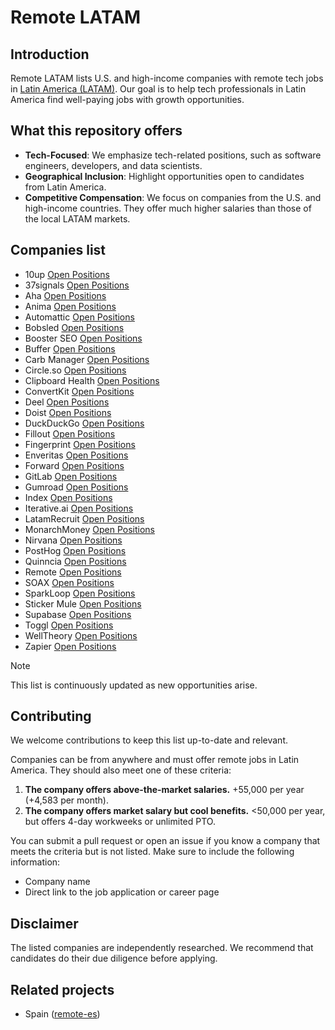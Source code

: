 # Remote LATAM

## Introduction

Remote LATAM lists U.S. and high-income companies with remote tech jobs in [Latin America (LATAM)](https://en.wikipedia.org/wiki/Latin_America). Our goal is to help tech professionals in Latin America find well-paying jobs with growth opportunities.

## What this repository offers

- **Tech-Focused**: We emphasize tech-related positions, such as software engineers, developers, and data scientists.
- **Geographical Inclusion**: Highlight opportunities open to candidates from Latin America.
- **Competitive Compensation**: We focus on companies from the U.S. and high-income countries. They offer much higher salaries than those of the local LATAM markets.

## Companies list

- 10up [Open Positions](https://10up.com/careers/)
- 37signals [Open Positions](https://37signals.com/jobs)
- Aha [Open Positions](https://www.aha.io/company/careers/current-openings)
- Anima [Open Positions](https://jobs.ashbyhq.com/Anima)
- Automattic [Open Positions](https://automattic.com/work-with-us/)
- Bobsled [Open Positions](https://www.bobsled.co/company)
- Booster SEO [Open Positions](https://boosterseo.homerun.co/)
- Buffer [Open Positions](https://buffer.com/journey#open-roles)
- Carb Manager [Open Positions](https://apply.workable.com/carbmanager/)
- Circle.so [Open Positions](https://circle.so/careers)
- Clipboard Health [Open Positions](https://boards.greenhouse.io/clipboardhealth)
- ConvertKit [Open Positions](https://convertkit.com/careers)
- Deel [Open Positions](https://www.deel.com/careers)
- Doist [Open Positions](https://doist.com/careers)
- DuckDuckGo [Open Positions](https://duckduckgo.recruitee.com/)
- Fillout [Open Positions](https://www.fillout.com/careers)
- Fingerprint [Open Positions](https://fingerprint.com/careers/jobs/)
- Enveritas [Open Positions](https://www.enveritas.org/jobs/)
- Forward [Open Positions](https://work.withforward.com/)
- GitLab [Open Positions](https://about.gitlab.com/jobs/all-jobs/)
- Gumroad [Open Positions](https://help.gumroad.com/article/284-jobs-at-gumroad)
- Index [Open Positions](https://index-soft.jobs.personio.com/)
- Iterative.ai [Open Positions](https://iterative.notion.site/Iterative-ai-is-Hiring-852cb978129645e1906e2c9a878a4d22)
- LatamRecruit [Open Positions](https://latamrecruit.com/career/)
- MonarchMoney [Open Positions](https://www.monarchmoney.com/careers)
- Nirvana [Open Positions](https://www.nirvanatech.com/careers)
- PostHog [Open Positions](https://posthog.com/careers)
- Quinncia [Open Positions](https://wellfound.com/company/quinncia/jobs)
- Remote [Open Positions](https://remote.com/careers)
- SOAX [Open Positions](https://soax.com/careers)
- SparkLoop [Open Positions](https://sparkloop.app/careers)
- Sticker Mule [Open Positions](https://www.stickermule.com/careers)
- Supabase [Open Positions](https://supabase.com/careers)
- Toggl [Open Positions](https://toggl.com/jobs/#jobs)
- WellTheory [Open Positions](https://www.notion.so/Work-at-WellTheory-f4e6aad0b3a9444aa96082023236d23e)
- Zapier [Open Positions](https://zapier.com/jobs)

> [!NOTE]  
> This list is continuously updated as new opportunities arise.

## Contributing

We welcome contributions to keep this list up-to-date and relevant.

Companies can be from anywhere and must offer remote jobs in Latin America. They should also meet one of these criteria:

1. **The company offers above-the-market salaries.** +55,000 per year (+4,583 per month).
2. **The company offers market salary but cool benefits.** <50,000 per year, but offers 4-day workweeks or unlimited PTO.

You can submit a pull request or open an issue if you know a company that meets the criteria but is not listed. Make sure to include the following information:

- Company name
- Direct link to the job application or career page

## Disclaimer

The listed companies are independently researched. We recommend that candidates do their due diligence before applying.

## Related projects

- Spain ([remote-es](https://github.com/remote-es/remotes))
